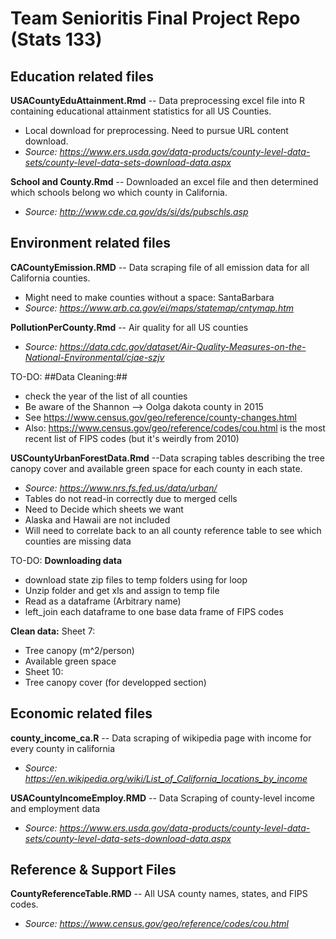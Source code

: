 # Team Senioritis Final Project Repo (Stats 133)

## Education related files

**USACountyEduAttainment.Rmd** -- Data preprocessing excel file into R containing educational attainment statistics for all US Counties.
 * Local download for preprocessing. Need to pursue URL content download.
 * *Source: https://www.ers.usda.gov/data-products/county-level-data-sets/county-level-data-sets-download-data.aspx*

**School and County.Rmd** -- Downloaded an excel file and then determined which schools belong wo which county in California. 
 * *Source: http://www.cde.ca.gov/ds/si/ds/pubschls.asp*
 
## Environment related files 

**CACountyEmission.RMD** -- Data scraping file of all emission data for all California counties.
  * Might need to make counties without a space: SantaBarbara
  * *Source: https://www.arb.ca.gov/ei/maps/statemap/cntymap.htm*
  
**PollutionPerCounty.Rmd** -- Air quality for all US counties
 * *Source: https://data.cdc.gov/dataset/Air-Quality-Measures-on-the-National-Environmental/cjae-szjv*
 
 TO-DO:
 ##Data Cleaning:##
 * check the year of the list of all counties 
 * Be aware of the Shannon --> Oolga dakota county in 2015
 * See https://www.census.gov/geo/reference/county-changes.html
 * Also: https://www.census.gov/geo/reference/codes/cou.html is the most recent list of FIPS codes (but it's weirdly from 2010)
 

**USCountyUrbanForestData.Rmd** --Data scraping tables describing the tree canopy cover and available green space for each county in each state. 
  * *Source: https://www.nrs.fs.fed.us/data/urban/*
  * Tables do not read-in correctly due to merged cells
  * Need to Decide which sheets we want
  * Alaska and Hawaii are not included
  * Will need to correlate back to an all county reference table to see which counties are missing data
  
  TO-DO:
  **Downloading data**
  * download state zip files to temp folders using for loop
  * Unzip folder and get xls and assign to temp file
  * Read as a dataframe (Arbitrary name)
  * left_join each dataframe to one base data frame of FIPS codes
  
  **Clean data:**
  Sheet 7:
  * Tree canopy (m^2/person)
   * Available green space
  * Sheet 10:
   * Tree canopy cover (for developped section)
  

## Economic related files 

**county_income_ca.R** -- Data scraping of wikipedia page with income for every county in california
 * *Source: https://en.wikipedia.org/wiki/List_of_California_locations_by_income*

**USACountyIncomeEmploy.RMD** -- Data Scraping of county-level income and employment data
 * *Source: https://www.ers.usda.gov/data-products/county-level-data-sets/county-level-data-sets-download-data.aspx*

## Reference & Support Files

**CountyReferenceTable.RMD** -- All USA county names, states, and FIPS codes.
 * *Source: https://www.census.gov/geo/reference/codes/cou.html*

